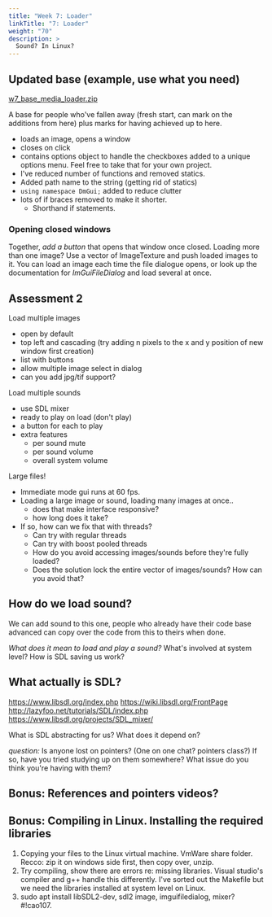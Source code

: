 ```yaml
---
title: "Week 7: Loader"
linkTitle: "7: Loader"
weight: "70"
description: >
  Sound? In Linux?
---
```


## Updated base (example, use what you need)

<a class="btn btn-lg btn-primary mr-3 mb-4" href="https://laureateaus-my.sharepoint.com/:u:/g/personal/daniel_mcgillick_laureate_edu_au/EZAodsMjJQlLmjmwWau6B48B0ulDLZlNYSrr8SODYFQ3dg?e=Yt4U5n" target="_blank">w7_base_media_loader.zip<i class="fas fa-arrow-alt-circle-right ml-2"></i></a>

A base for people who've fallen away (fresh start, can mark on the additions from here) plus marks for having achieved up to here.
- loads an image, opens a window
- closes on click
- contains options object to handle the checkboxes added to a unique options menu. Feel free to take that for your own project. 
- I've reduced number of functions and removed statics.
- Added path name to the string (getting rid of statics)
- `using namespace DmGui;` added to reduce clutter
- lots of if braces removed to make it shorter.
  - Shorthand if statements.

### Opening closed windows

Together, _add a button_ that opens that window once closed.
Loading more than one image? Use a vector of ImageTexture and push loaded images to it.
You can load an image each time the file dialogue opens, or look up the documentation for _ImGuiFileDialog_ and load several at once.

## Assessment 2

Load multiple images
  - open by default
  - top left and cascading (try adding n pixels to the x and y position of new window first creation)
  - list with buttons
  - allow multiple image select in dialog
  - can you add jpg/tif support?

Load multiple sounds
  - use SDL mixer
  - ready to play on load (don't play)
  - a button for each to play
  - extra features
    - per sound mute
    - per sound volume
    - overall system volume

Large files!
  - Immediate mode gui runs at 60 fps.
  - Loading a large image or sound, loading many images at once.. 
    - does that make interface responsive?
    - how long does it take?
  - If so, how can we fix that with threads?
    - Can try with regular threads
    - Can try with boost pooled threads
    - How do you avoid accessing images/sounds before they're fully loaded?
    - Does the solution lock the entire vector of images/sounds? How can you avoid that?
    

## How do we load sound?
We can add sound to this one, people who already have their code base advanced can copy over the code from this to theirs when done.

_What does it mean to load and play a sound?_ What's involved at system level? How is SDL saving us work?

## What actually is SDL?

<https://www.libsdl.org/index.php>
<https://wiki.libsdl.org/FrontPage>
<http://lazyfoo.net/tutorials/SDL/index.php>
<https://www.libsdl.org/projects/SDL_mixer/>

What is SDL abstracting for us? What does it depend on?

_question:_ Is anyone lost on pointers? (One on one chat? pointers class?) If so, have you tried studying up on them somewhere? What issue do you think you're having with them? 
## Bonus: References and pointers videos?

## Bonus: Compiling in Linux. Installing the required libraries
1. Copying your files to the Linux virtual machine. VmWare share folder. Recco: zip it on windows side first, then copy over, unzip.
2. Try compiling, show there are errors re: missing libraries. Visual studio's compiler and g++ handle this differently. I've sorted out the Makefile but we need the libraries installed at system level on Linux.
3. sudo apt install libSDL2-dev, sdl2 image, imguifiledialog, mixer? #!cao107.